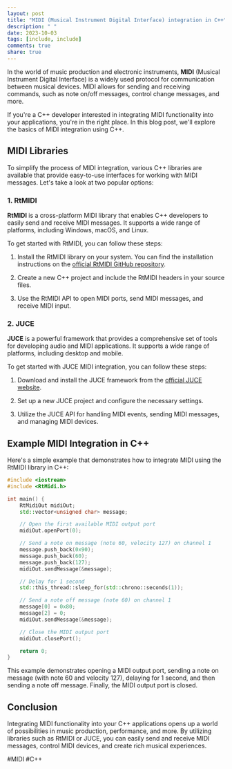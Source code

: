 ```yaml
---
layout: post
title: "MIDI (Musical Instrument Digital Interface) integration in C++"
description: " "
date: 2023-10-03
tags: [include, include]
comments: true
share: true
---
```


In the world of music production and electronic instruments, **MIDI** (Musical Instrument Digital Interface) is a widely used protocol for communication between musical devices. MIDI allows for sending and receiving commands, such as note on/off messages, control change messages, and more.

If you're a C++ developer interested in integrating MIDI functionality into your applications, you're in the right place. In this blog post, we'll explore the basics of MIDI integration using C++.

## MIDI Libraries

To simplify the process of MIDI integration, various C++ libraries are available that provide easy-to-use interfaces for working with MIDI messages. Let's take a look at two popular options:

### 1. RtMIDI

**RtMIDI** is a cross-platform MIDI library that enables C++ developers to easily send and receive MIDI messages. It supports a wide range of platforms, including Windows, macOS, and Linux.

To get started with RtMIDI, you can follow these steps:

1. Install the RtMIDI library on your system. You can find the installation instructions on the [official RtMIDI GitHub repository](https://github.com/thestk/rtmidi).

2. Create a new C++ project and include the RtMIDI headers in your source files.

3. Use the RtMIDI API to open MIDI ports, send MIDI messages, and receive MIDI input.

### 2. JUCE

**JUCE** is a powerful framework that provides a comprehensive set of tools for developing audio and MIDI applications. It supports a wide range of platforms, including desktop and mobile.

To get started with JUCE MIDI integration, you can follow these steps:

1. Download and install the JUCE framework from the [official JUCE website](https://juce.com).

2. Set up a new JUCE project and configure the necessary settings.

3. Utilize the JUCE API for handling MIDI events, sending MIDI messages, and managing MIDI devices.

## Example MIDI Integration in C++

Here's a simple example that demonstrates how to integrate MIDI using the RtMIDI library in C++:

```cpp
#include <iostream>
#include <RtMidi.h>

int main() {
    RtMidiOut midiOut;
    std::vector<unsigned char> message;

    // Open the first available MIDI output port
    midiOut.openPort(0);

    // Send a note on message (note 60, velocity 127) on channel 1
    message.push_back(0x90);
    message.push_back(60);
    message.push_back(127);
    midiOut.sendMessage(&message);

    // Delay for 1 second
    std::this_thread::sleep_for(std::chrono::seconds(1));

    // Send a note off message (note 60) on channel 1
    message[0] = 0x80;
    message[2] = 0;
    midiOut.sendMessage(&message);

    // Close the MIDI output port
    midiOut.closePort();

    return 0;
}
```

This example demonstrates opening a MIDI output port, sending a note on message (with note 60 and velocity 127), delaying for 1 second, and then sending a note off message. Finally, the MIDI output port is closed.

## Conclusion

Integrating MIDI functionality into your C++ applications opens up a world of possibilities in music production, performance, and more. By utilizing libraries such as RtMIDI or JUCE, you can easily send and receive MIDI messages, control MIDI devices, and create rich musical experiences.

#MIDI #C++